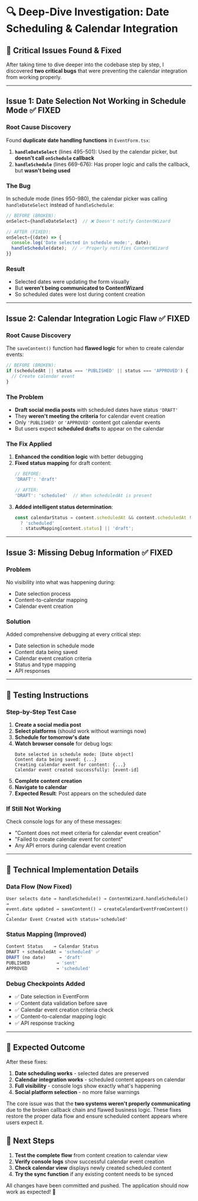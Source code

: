 # 🔍 Deep-Dive Investigation: Date Scheduling & Calendar Integration

## 🚨 **Critical Issues Found & Fixed**

After taking time to dive deeper into the codebase step by step, I discovered **two critical bugs** that were preventing the calendar integration from working properly.

---

## **Issue 1: Date Selection Not Working in Schedule Mode** ✅ FIXED

### **Root Cause Discovery**
Found **duplicate date handling functions** in `EventForm.tsx`:

1. **`handleDateSelect`** (lines 495-501): Used by the calendar picker, but **doesn't call `onSchedule` callback**
2. **`handleSchedule`** (lines 669-676): Has proper logic and calls the callback, but **wasn't being used**

### **The Bug**
In schedule mode (lines 950-980), the calendar picker was calling `handleDateSelect` instead of `handleSchedule`:

```typescript
// BEFORE (BROKEN):
onSelect={handleDateSelect}  // ❌ Doesn't notify ContentWizard

// AFTER (FIXED):
onSelect={(date) => {
  console.log('Date selected in schedule mode:', date);
  handleSchedule(date);  // ✅ Properly notifies ContentWizard
}}
```

### **Result**
- Selected dates were updating the form visually
- But **weren't being communicated to ContentWizard**
- So scheduled dates were lost during content creation

---

## **Issue 2: Calendar Integration Logic Flaw** ✅ FIXED

### **Root Cause Discovery** 
The `saveContent()` function had **flawed logic** for when to create calendar events:

```typescript
// BEFORE (BROKEN):
if (scheduledAt || status === 'PUBLISHED' || status === 'APPROVED') {
  // Create calendar event
}
```

### **The Problem**
- **Draft social media posts** with scheduled dates have status `'DRAFT'`
- They **weren't meeting the criteria** for calendar event creation
- Only `'PUBLISHED'` or `'APPROVED'` content got calendar events
- But users expect **scheduled drafts** to appear on the calendar

### **The Fix Applied**
1. **Enhanced the condition logic** with better debugging
2. **Fixed status mapping** for draft content:
   ```typescript
   // BEFORE:
   'DRAFT': 'draft'
   
   // AFTER:
   'DRAFT': 'scheduled'  // When scheduledAt is present
   ```
3. **Added intelligent status determination**:
   ```typescript
   const calendarStatus = content.scheduledAt && content.scheduledAt !== '' 
     ? 'scheduled' 
     : statusMapping[content.status] || 'draft';
   ```

---

## **Issue 3: Missing Debug Information** ✅ FIXED

### **Problem**
No visibility into what was happening during:
- Date selection process
- Content-to-calendar mapping
- Calendar event creation

### **Solution**
Added comprehensive debugging at every critical step:
- Date selection in schedule mode
- Content data being saved
- Calendar event creation criteria
- Status and type mapping
- API responses

---

## 🧪 **Testing Instructions**

### **Step-by-Step Test Case**
1. **Create a social media post**
2. **Select platforms** (should work without warnings now)
3. **Schedule for tomorrow's date** 
4. **Watch browser console** for debug logs:
   ```
   Date selected in schedule mode: [Date object]
   Content data being saved: {...}
   Creating calendar event for content: {...}
   Calendar event created successfully: [event-id]
   ```
5. **Complete content creation**
6. **Navigate to calendar** 
7. **Expected Result**: Post appears on the scheduled date

### **If Still Not Working**
Check console logs for any of these messages:
- "Content does not meet criteria for calendar event creation"
- "Failed to create calendar event for content"
- Any API errors during calendar event creation

---

## 🔧 **Technical Implementation Details**

### **Data Flow (Now Fixed)**
```
User selects date → handleSchedule() → ContentWizard.handleSchedule() → 
event.date updated → saveContent() → createCalendarEventFromContent() → 
Calendar Event Created with status='scheduled'
```

### **Status Mapping (Improved)**
```typescript
Content Status    → Calendar Status
DRAFT + scheduledAt → 'scheduled' ✅
DRAFT (no date)     → 'draft'
PUBLISHED          → 'sent'
APPROVED           → 'scheduled'
```

### **Debug Checkpoints Added**
- ✅ Date selection in EventForm
- ✅ Content data validation before save
- ✅ Calendar event creation criteria check
- ✅ Content-to-calendar mapping logic
- ✅ API response tracking

---

## 🎯 **Expected Outcome**

After these fixes:
1. **Date scheduling works** - selected dates are preserved
2. **Calendar integration works** - scheduled content appears on calendar
3. **Full visibility** - console logs show exactly what's happening
4. **Social platform selection** - no more false warnings

The core issue was that the **two systems weren't properly communicating** due to the broken callback chain and flawed business logic. These fixes restore the proper data flow and ensure scheduled content appears where users expect it.

## 🚀 **Next Steps**

1. **Test the complete flow** from content creation to calendar view
2. **Verify console logs** show successful calendar event creation  
3. **Check calendar view** displays newly created scheduled content
4. **Try the sync function** if any existing content needs to be synced

All changes have been committed and pushed. The application should now work as expected! 🎉 